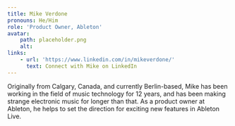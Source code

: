 ```yaml
---
title: Mike Verdone
pronouns: He/Him
role: 'Product Owner, Ableton'
avatar:
    path: placeholder.png
    alt: 
links:
    - url: 'https://www.linkedin.com/in/mikeverdone/'
      text: Connect with Mike on LinkedIn
---
```


Originally from Calgary, Canada, and currently Berlin-based, Mike has been working in the field of music technology for 12 years, and has been making strange electronic music for longer than that. As a product owner at Ableton, he helps to set the direction for exciting new features in Ableton Live.
